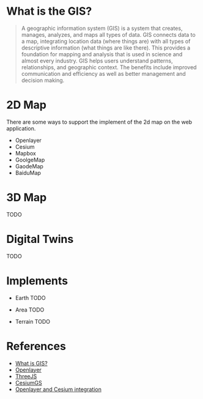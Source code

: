 # What is the GIS?
> A geographic information system (GIS) is a system that creates, manages, analyzes, and maps all types of data. GIS connects data to a map, integrating location data (where things are) with all types of descriptive information (what things are like there). This provides a foundation for mapping and analysis that is used in science and almost every industry. GIS helps users understand patterns, relationships, and geographic context. The benefits include improved communication and efficiency as well as better management and decision making.

# 2D Map
There are some ways to support the implement of the 2d map on the web application.

* Openlayer
* Cesium
* Mapbox
* GoolgeMap
* GaodeMap
* BaiduMap

# 3D Map
TODO

# Digital Twins
TODO

# Implements

* Earth
TODO

* Area
TODO

* Terrain
TODO

# References
* [What is GIS?](https://www.esri.com/en-us/what-is-gis/overview)
* [Openlayer](https://github.com/openlayers/openlayers)
* [ThreeJS](https://github.com/mrdoob/three.js)
* [CesiumGS](https://github.com/CesiumGS/cesium)
* [Openlayer and Cesium integration](https://github.com/openlayers/ol-cesium)

